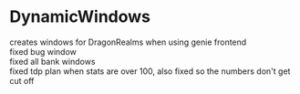 # DynamicWindows
creates windows for DragonRealms when using genie frontend<br>
fixed bug window<br>
fixed all bank windows<br>
fixed tdp plan when stats are over 100, also fixed so the numbers don't get cut off<br>
